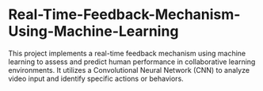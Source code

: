 # Real-Time-Feedback-Mechanism-Using-Machine-Learning
This project implements a real-time feedback mechanism using machine learning to assess and predict human performance in collaborative learning environments. It utilizes a Convolutional Neural Network (CNN) to analyze video input and identify specific actions or behaviors.
